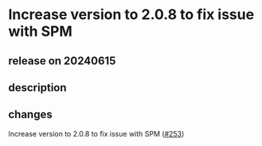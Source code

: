 # Increase version to 2.0.8 to fix issue with SPM

## release on 20240615
## description
## changes
Increase version to 2.0.8 to fix issue with SPM (<a class="issue-link js-issue-link" data-error-text="Failed to load title" data-id="2354000933" data-permission-text="Title is private" data-url="https://github.com/layoutBox/FlexLayout/issues/253" data-hovercard-type="issue" data-hovercard-url="/layoutBox/FlexLayout/issues/253/hovercard" href="https://github.com/layoutBox/FlexLayout/issues/253">#253</a>)

